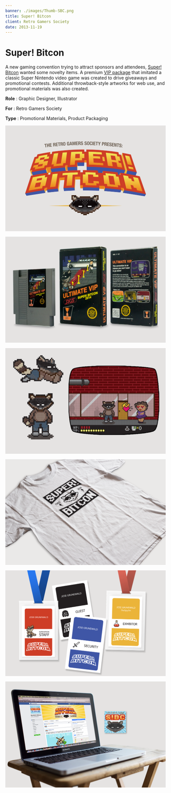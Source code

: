 ```yaml
---
banner: ./images/Thumb-SBC.png
title: Super! Bitcon
client: Retro Gamers Society
date: 2013-11-19
---
```


# Super! Bitcon

A new gaming convention trying to attract sponsors and attendees,
[Super! Bitcon](https://superbitcon.com/) wanted some novelty items. A premium [VIP package](http://retrogamersociety.com/super-bitcon-vip-packs-unveiled/) that imitated a classic Super Nintendo video game was created to drive giveaways and promotional contests. Additional throwback-style artworks for web use, and promotional materials was also created.

**Role**
: Graphic Designer, Illustrator

**For**
: Retro Gamers Society

**Type**
: Promotional Materials, Product Packaging

![](./images/Pieces-SBC-01.png "Convention event logo")

![](./images/Pieces-SBC-02.png "VIP supporter's ticket included SNES game with custom art")

![](./images/Pieces-SBC-04_Draw.png "Original pixel art for packaging")

![](./images/Pieces-SBC-03.png "One-color apparel print")

![](./images/Pieces-SBC-05.png "Event badges")

![](./images/Pieces-SBC-06.png "Social media graphics")
